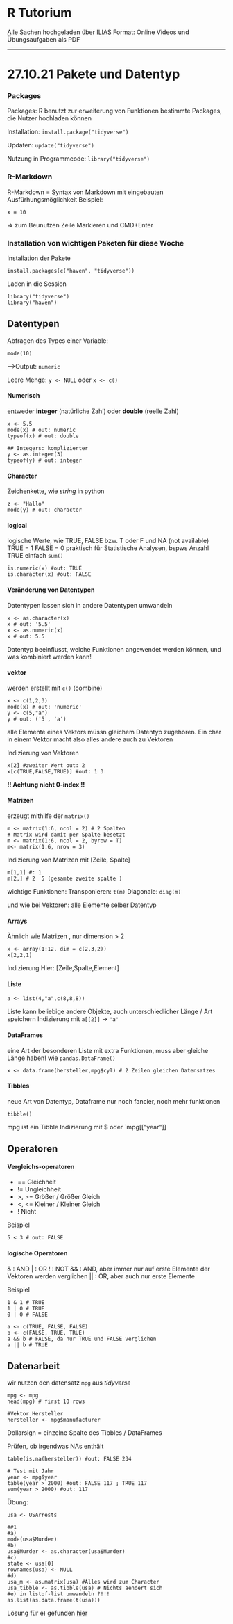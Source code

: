# R Tutorium

Alle Sachen hochgeladen über [ILIAS](https://ilias.uni-halle.de/goto.php?target=crs_219883&client_id=unihalle)
Format: Online Videos und Übungsaufgaben als PDF


--- 
# 27.10.21 Pakete und Datentyp
### Packages

Packages: R benutzt zur erweiterung von Funktionen bestimmte Packages, die Nutzer hochladen können

Installation: `install.package("tidyverse")`

Updaten: `update("tidyverse")`

Nutzung in Programmcode: `library("tidyverse")`

### R-Markdown

R-Markdown = Syntax von Markdown mit eingebauten Ausfürhungsmöglichkeit
Beispiel:
```{r}
x = 10
```
=> zum Beunutzen Zeile Markieren und CMD+Enter 


### Installation von wichtigen Paketen für diese Woche

Installation der Pakete
```{r}
install.packages(c("haven", "tidyverse"))
```
Laden in die Session
```
library("tidyverse")
library("haven")
```

## Datentypen

Abfragen des Types einer Variable:
```
mode(10)
```
-->Output: `numeric`


Leere Menge: `y <- NULL` oder `x <- c()`

#### Numerisch
entweder **integer** (natürliche Zahl) oder **double** (reelle Zahl)
 ```{r}
x <- 5.5
mode(x) # out: numeric
typeof(x) # out: double

## Integers: komplizierter
y <- as.integer(3)
typeof(y) # out: integer
```

#### Character
Zeichenkette, wie *string* in python

```{r}
z <- "Hallo"
mode(y) # out: character
```

#### logical
logische Werte, wie TRUE, FALSE bzw. T oder F und NA (not available)
TRUE = 1
FALSE = 0
praktisch für Statistische Analysen, bspws Anzahl TRUE einfach `sum()`

```{r}
is.numeric(x) #out: TRUE
is.character(x) #out: FALSE
```

#### Veränderung von Datentypen
Datentypen lassen sich in andere Datentypen umwandeln
```{r}
x <- as.character(x) 
x # out: '5.5'
x <- as.numeric(x)
x # out: 5.5
```
Datentyp beeinflusst, welche Funktionen angewendet werden können, und was kombiniert werden kann!


#### vektor
werden erstellt mit `c()` (combine)
```{r}
x <- c(1,2,3)
mode(x) # out: 'numeric'
y <- c(5,"a")
y # out: ('5', 'a')
```
alle Elemente eines Vektors müssn gleichem Datentyp zugehören. Ein char in einem Vektor macht also alles andere auch zu Vektoren

Indizierung von Vektoren
```{r}
x[2] #zweiter Wert out: 2
x[c(TRUE,FALSE,TRUE)] #out: 1 3
```
**!! Achtung nicht 0-index !!**

#### Matrizen 
erzeugt mithilfe der `matrix()`
```{r}
m <- matrix(1:6, ncol = 2) # 2 Spalten
# Matrix wird damit per Spalte besetzt
m <- matrix(1:6, ncol = 2, byrow = T)
m<- matrix(1:6, nrow = 3)
```

Indizierung von Matrizen mit [Zeile, Spalte]

```{r}
m[1,1] #: 1
m[2,] # 2  5 (gesamte zweite spalte )
```

wichtige Funktionen: 
Transponieren: `t(m)`
Diagonale: `diag(m)`

und wie bei Vektoren: alle Elemente selber Datentyp

#### Arrays
Ähnlich wie Matrizen , nur dimension > 2
```{r}
x <- array(1:12, dim = c(2,3,2))
x[2,2,1]
```
Indizierung Hier: [Zeile,Spalte,Element]

#### Liste

```{r}
a <- list(4,"a",c(8,8,8)) 
```
Liste kann beliebige andere Objekte, auch unterschiedlicher Länge / Art speichern
Indizierung mit `a[[2]]` -> `'a'`

#### DataFrames
eine Art der besonderen Liste mit extra Funktionen, 
muss aber gleiche Länge haben! wie `pandas.DataFrame()`
```{r}
x <- data.frame(hersteller,mpg$cyl) # 2 Zeilen gleichen Datensatzes
```

#### Tibbles
neue Art von Datentyp,
Dataframe nur noch fancier, noch mehr funktionen
```{r}
tibble()
```
mpg ist ein Tibble 
Indizierung mit $ oder `mpg[["year"]]

## Operatoren 
#### Vergleichs-operatoren
- == Gleichheit
- != Ungleichheit
- \>, >= Größer / Größer Gleich
- \<, <= Kleiner / Kleiner Gleich
- ! Nicht

Beispiel
```{r}
5 < 3 # out: FALSE
```
#### logische Operatoren

& : AND
| : OR
! : NOT
&& : AND, aber immer nur auf erste Elemente der Vektoren werden verglichen
|| : OR, aber auch nur erste Elemente

Beispiel
```{r}
1 & 1 # TRUE
1 | 0 # TRUE
0 | 0 # FALSE

a <- c(TRUE, FALSE, FALSE)
b <- c(FALSE, TRUE, TRUE)
a && b # FALSE, da nur TRUE und FALSE verglichen
a || b # TRUE

```



## Datenarbeit 

wir nutzen den datensatz `mpg` aus *tidyverse*

```{r}
mpg <- mpg
head(mpg) # first 10 rows

#Vektor Hersteller
hersteller <- mpg$manufacturer
```
Dollarsign = einzelne Spalte des Tibbles / DataFrames

Prüfen, ob irgendwas NAs enthält
```{r}
table(is.na(hersteller)) #out: FALSE 234

# Test mit Jahr
year <- mpg$year
table(year > 2000) #out: FALSE 117 ; TRUE 117
sum(year > 2000) #out: 117
```

Übung: 

```{r}
usa <- USArrests

##1
#a)
mode(usa$Murder)
#b)
usa$Murder <- as.character(usa$Murder)
#c)
state <- usa[0]
rownames(usa) <- NULL
#d)
usa_m <- as.matrix(usa) #Alles wird zum Character
usa_tibble <- as.tibble(usa) # Nichts aendert sich
#e) in listof-list umwandeln ?!!!
as.list(as.data.frame(t(usa))) 
```

Lösung für e) gefunden [hier](https://stackoverflow.com/questions/3492379/data-frame-rows-to-a-list)